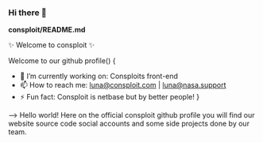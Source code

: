 ### Hi there 👋

**consploit/README.md** 

✨ Welcome to consploit ✨

Welcome to our github profile() {
  - 🔭 I’m currently working on: Consploits front-end
  - 📫 How to reach me: luna@consploit.com | luna@nasa.support
  - ⚡ Fun fact: Consploit is netbase but by better people!
}

--> Hello world!
    Here on the official consploit github profile
    you will find our website source code
    social accounts and some side projects done by our team.
    
